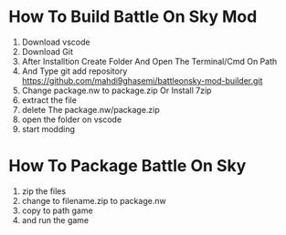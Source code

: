 # How To Build Battle On Sky Mod
1. Download vscode
2. Download Git
3. After Installtion Create Folder And Open The Terminal/Cmd On Path
4. And Type git add repository https://github.com/mahdi9ghasemi/battleonsky-mod-builder.git
5. Change package.nw to package.zip Or Install 7zip
6. extract the file
7. delete The package.nw/package.zip
8. open the folder on vscode
9. start modding
# How To Package Battle On Sky
1. zip the files
2. change to filename.zip to package.nw
3. copy to path game
4. and run the game 
